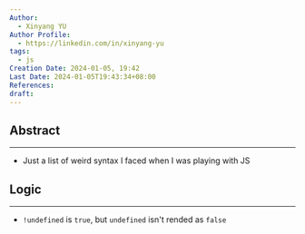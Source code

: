 ```yaml
---
Author:
  - Xinyang YU
Author Profile:
  - https://linkedin.com/in/xinyang-yu
tags:
  - js
Creation Date: 2024-01-05, 19:42
Last Date: 2024-01-05T19:43:34+08:00
References: 
draft: 
---
```

## Abstract
---
- Just a list of weird syntax I faced when I was playing with JS

## Logic
---
- `!undefined` is `true`, but `undefined` isn't rended as `false`